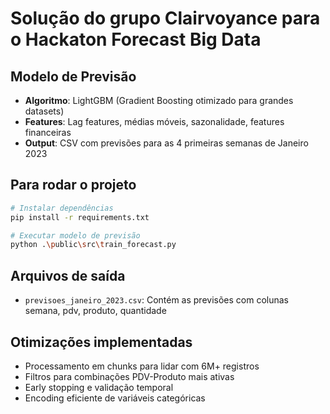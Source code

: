 # Solução do grupo Clairvoyance para o Hackaton Forecast Big Data

## Modelo de Previsão
- **Algoritmo**: LightGBM (Gradient Boosting otimizado para grandes datasets)
- **Features**: Lag features, médias móveis, sazonalidade, features financeiras
- **Output**: CSV com previsões para as 4 primeiras semanas de Janeiro 2023

## Para rodar o projeto
```bash
# Instalar dependências
pip install -r requirements.txt

# Executar modelo de previsão
python .\public\src\train_forecast.py
```

## Arquivos de saída
- `previsoes_janeiro_2023.csv`: Contém as previsões com colunas semana, pdv, produto, quantidade

## Otimizações implementadas
- Processamento em chunks para lidar com 6M+ registros
- Filtros para combinações PDV-Produto mais ativas
- Early stopping e validação temporal
- Encoding eficiente de variáveis categóricas

